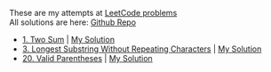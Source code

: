 These are my attempts at [LeetCode problems](https://leetcode.com) <br>
All solutions are here: [Github Repo](https://github.com/jedster1111/LeetCodeProblems)

* [1. Two Sum](https://leetcode.com/problems/two-sum/description/) | [My Solution](https://github.com/jedster1111/LeetCodeProblems/blob/master/src/problems/TwoSum/twoSum.js)
* [3. Longest Substring Without Repeating Characters](https://leetcode.com/problems/longest-substring-without-repeating-characters/description/) | [My Solution](https://github.com/jedster1111/LeetCodeProblems/blob/master/src/problems/lengthOfLongestSubstring/lengthOfLongestSubstring.js)
* [20. Valid Parentheses](https://leetcode.com/problems/valid-parentheses/description/) | [My Solution](https://github.com/jedster1111/LeetCodeProblems/blob/master/src/problems/ValidParentheses/validParentheses.js)